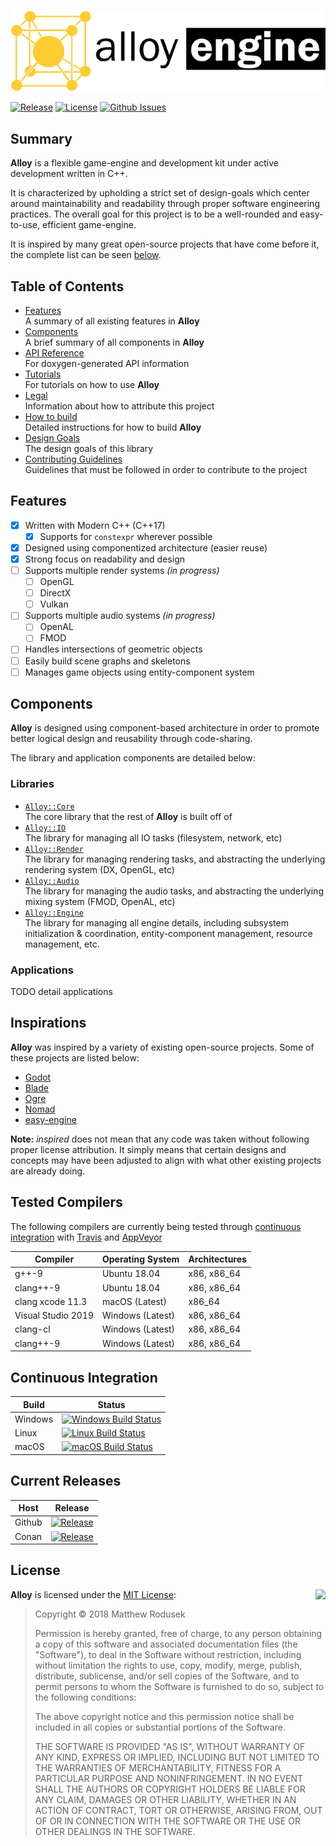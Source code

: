 ![Alloy Engine](doc/src/images/alloy-logo.png)

[![Release](https://img.shields.io/github/release/bitwizeshift/Alloy.svg)](https://github.com/bitwizeshift/Alloy/releases/latest)
[![License](https://img.shields.io/badge/license-MIT-blue.svg)](https://raw.githubusercontent.com/bitwizeshift/Alloy/master/LICENSE)
[![Github Issues](https://img.shields.io/github/issues/bitwizeshift/Alloy.svg)](https://github.com/bitwizeshift/Alloy/issues)

## <a name="summary"></a>Summary

**Alloy** is a flexible game-engine and development kit under active
development written in C++.

It is characterized by upholding a strict set of design-goals which
center around maintainability and readability through proper
software engineering practices. The overall goal for this project
is to be a well-rounded and easy-to-use, efficient game-engine.

It is inspired by many great open-source projects that
have come before it, the complete list can be seen
[below](#inspirations).

## Table of Contents

* [Features](#features) \
  A summary of all existing features in **Alloy**
* [Components](#components) \
  A brief summary of all components in **Alloy**
* [API Reference](https://bitwizeshift.github.io/alloy/api/latest/manual.html) \
  For doxygen-generated API information
* [Tutorials](https://bitwizeshift.github.io/alloy/api/latest/tutorials.html) \
  For tutorials on how to use **Alloy**
* [Legal](doc/legal.md) \
  Information about how to attribute this project
* [How to build](doc/building.md) \
  Detailed instructions for how to build **Alloy**
* [Design Goals](doc/design-goals.md) \
  The design goals of this library
* [Contributing Guidelines](.github/CONTRIBUTING.md) \
  Guidelines that must be followed in order to contribute to the project

## <a name="features"></a>Features

* [x] Written with Modern C++ (C++17)
  * [x] Supports for `constexpr` wherever possible
* [x] Designed using componentized architecture (easier reuse)
* [x] Strong focus on readability and design
* [ ] Supports multiple render systems _(in progress)_
  * [ ] OpenGL
  * [ ] DirectX
  * [ ] Vulkan
* [ ] Supports multiple audio systems _(in progress)_
  * [ ] OpenAL
  * [ ] FMOD
* [ ] Handles intersections of geometric objects
* [ ] Easily build scene graphs and skeletons
* [ ] Manages game objects using entity-component system

## <a name="components"></a>Components

**Alloy** is designed using component-based architecture in order to promote
better logical design and reusability through code-sharing.

The library and application components are detailed below:

### Libraries

* [`Alloy::Core`](lib/alloy-core/README.md) \
  The core library that the rest of **Alloy** is built off of
* [`Alloy::IO`](lib/alloy-io/README.md) \
  The library for managing all IO tasks (filesystem, network, etc)
* [`Alloy::Render`](lib/alloy-render/README.md) \
  The library for managing rendering tasks, and abstracting the
  underlying rendering system (DX, OpenGL, etc)
* [`Alloy::Audio`](lib/alloy-audio/README.md) \
  The library for managing the audio tasks, and abstracting the
  underlying mixing system (FMOD, OpenAL, etc)
* [`Alloy::Engine`](lib/alloy-engine/README.md) \
  The library for managing all engine details, including subsystem
  initialization & coordination, entity-component management,
  resource management, etc.

### Applications

TODO detail applications

## <a name="inspirations"></a>Inspirations

**Alloy** was inspired by a variety of existing open-source projects.
Some of these projects are listed below:

- [Godot](https://github.com/godotengine/godot)
- [Blade](https://github.com/crazii/blade)
- [Ogre](https://github.com/OGRECave/ogre/pulls)
- [Nomad](https://github.com/taurheim/NomadECS)
- [easy-engine](https://github.com/callebstrom/easy-engine)

**Note:** _inspired_ does not mean that any code was taken without following
proper license attribution. It simply means that certain designs and concepts
may have been adjusted to align with what other existing projects are
already doing.

## <a name="tested-compilers"></a>Tested Compilers

The following compilers are currently being tested through
[continuous integration](#continuous-integration) with
[Travis](https://travis-ci.com/bitwizeshift/Alloy) and
[AppVeyor](https://ci.appveyor.com/project/bitwizeshift/Alloy/)

| Compiler              | Operating System  | Architectures |
|-----------------------|-------------------|---------------|
| g++-9                 | Ubuntu 18.04      | x86, x86_64   |
| clang++-9             | Ubuntu 18.04      | x86, x86_64   |
| clang xcode 11.3      | macOS (Latest)    | x86_64        |
| Visual Studio 2019    | Windows (Latest)  | x86, x86_64   |
| clang-cl              | Windows (Latest)  | x86, x86_64   |
| clang++-9             | Windows (Latest)  | x86, x86_64   |

## <a name="continuous-integration"></a>Continuous Integration

| **Build**     | **Status**      |
|---------------|-----------------|
| Windows       | [![Windows Build Status](![build-windows](https://github.com/bitwizeshift/Alloy/workflows/build-windows/badge.svg))](https://github.com/bitwizeshift/Alloy/actions?query=workflow%3Abuild-windows) |
| Linux        | [![Linux Build Status](![build-windows](https://github.com/bitwizeshift/Alloy/workflows/build-linux/badge.svg))](https://github.com/bitwizeshift/Alloy/actions?query=workflow%3Abuild-linux) |
| macOS         | [![macOS Build Status](![build-windows](https://github.com/bitwizeshift/Alloy/workflows/build-macos/badge.svg))](https://github.com/bitwizeshift/Alloy/actions?query=workflow%3Abuild-macos) |


## <a name="packaging"></a>Current Releases

| **Host**            | **Release**      |
|---------------------|------------------|
| Github              | [![Release](https://img.shields.io/github/release/bitwizeshift/Alloy.svg)](https://github.com/bitwizeshift/Alloy/releases/latest) |
| Conan               | [![Release](https://img.shields.io/github/release/bitwizeshift/Alloy.svg)](#)

## <a name="license"></a>License

<img align="right" src="http://opensource.org/trademarks/opensource/OSI-Approved-License-100x137.png">

**Alloy** is licensed under the
[MIT License](http://opensource.org/licenses/MIT):

> Copyright &copy; 2018 Matthew Rodusek
>
> Permission is hereby granted, free of charge, to any person obtaining a copy
> of this software and associated documentation files (the "Software"), to deal
> in the Software without restriction, including without limitation the rights
> to use, copy, modify, merge, publish, distribute, sublicense, and/or sell
> copies of the Software, and to permit persons to whom the Software is
> furnished to do so, subject to the following conditions:
>
> The above copyright notice and this permission notice shall be included in all
> copies or substantial portions of the Software.
>
> THE SOFTWARE IS PROVIDED "AS IS", WITHOUT WARRANTY OF ANY KIND, EXPRESS OR
> IMPLIED, INCLUDING BUT NOT LIMITED TO THE WARRANTIES OF MERCHANTABILITY,
> FITNESS FOR A PARTICULAR PURPOSE AND NONINFRINGEMENT. IN NO EVENT SHALL THE
> AUTHORS OR COPYRIGHT HOLDERS BE LIABLE FOR ANY CLAIM, DAMAGES OR OTHER
> LIABILITY, WHETHER IN AN ACTION OF CONTRACT, TORT OR OTHERWISE, ARISING FROM,
> OUT OF OR IN CONNECTION WITH THE SOFTWARE OR THE USE OR OTHER DEALINGS IN THE
> SOFTWARE.
